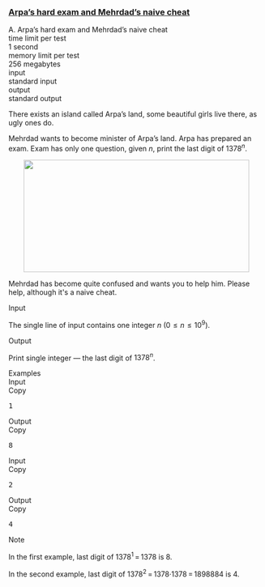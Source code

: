 <h3><a href="https://codeforces.com/contest/742/problem/A" target="_blank" rel="noopener noreferrer">Arpa’s hard exam and Mehrdad’s naive cheat</a></h3>

<div class="header"><div class="title">A. Arpa’s hard exam and Mehrdad’s naive cheat</div><div class="time-limit"><div class="property-title">time limit per test</div>1 second</div><div class="memory-limit"><div class="property-title">memory limit per test</div>256 megabytes</div><div class="input-file input-standard"><div class="property-title">input</div>standard input</div><div class="output-file output-standard"><div class="property-title">output</div>standard output</div></div><div><p><span class="tex-font-style-it">There exists an island called Arpa’s land, some beautiful girls live there, as ugly ones do.</span></p><p>Mehrdad wants to become minister of Arpa’s land. Arpa has prepared an exam. Exam has only one question, given <span class="tex-span"><i>n</i></span>, print the last digit of <span class="tex-span">1378<sup class="upper-index"><i>n</i></sup></span>. </p><center> <img class="tex-graphics" height="222px" src="https://espresso.codeforces.com/ac805c7c78540a009fed5a8407fb3448d2a085a6.png" style="max-width: 100.0%;max-height: 100.0%;" width="445px"> </center><p>Mehrdad has become quite confused and wants you to help him. Please help, although it's a naive cheat.</p></div><div class="input-specification"><div class="section-title">Input</div><p>The single line of input contains one integer <span class="tex-span"><i>n</i></span> (<span class="tex-span">0  ≤  <i>n</i>  ≤  10<sup class="upper-index">9</sup></span>).</p></div><div class="output-specification"><div class="section-title">Output</div><p>Print single integer — the last digit of <span class="tex-span">1378<sup class="upper-index"><i>n</i></sup></span>.</p></div><div class="sample-tests"><div class="section-title">Examples</div><div class="sample-test"><div class="input"><div class="title">Input<div title="Copy" data-clipboard-target="#id00013509719448020152" id="id0035779267121742164" class="input-output-copier">Copy</div></div><pre id="id00013509719448020152">1<br></pre></div><div class="output"><div class="title">Output<div title="Copy" data-clipboard-target="#id00769516659933663" id="id0029694769689339706" class="input-output-copier">Copy</div></div><pre id="id00769516659933663">8</pre></div><div class="input"><div class="title">Input<div title="Copy" data-clipboard-target="#id0031852863423520184" id="id006632552986352754" class="input-output-copier">Copy</div></div><pre id="id0031852863423520184">2<br></pre></div><div class="output"><div class="title">Output<div title="Copy" data-clipboard-target="#id0045422727429888554" id="id009231707089777558" class="input-output-copier">Copy</div></div><pre id="id0045422727429888554">4</pre></div></div></div><div class="note"><div class="section-title">Note</div><p>In the first example, last digit of <span class="tex-span">1378<sup class="upper-index">1</sup> = 1378</span> is <span class="tex-span">8</span>.</p><p>In the second example, last digit of <span class="tex-span">1378<sup class="upper-index">2</sup> = 1378·1378 = 1898884</span> is <span class="tex-span">4</span>.</p></div>